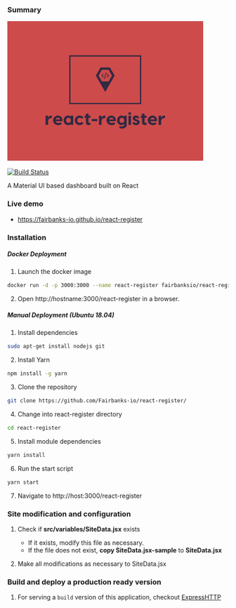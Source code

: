 
### Summary
![react-register](https://raw.githubusercontent.com/Fairbanks-io/react-register/develop/imgs/react-register-sm.png)

[![Build Status](https://travis-ci.org/Fairbanks-io/react-register.svg?branch=develop)](https://travis-ci.org/Fairbanks-io/react-register)

A Material UI based dashboard built on React


### Live demo
- https://fairbanks-io.github.io/react-register

### Installation

##### Docker Deployment
1. Launch the docker image
```bash
docker run -d -p 3000:3000 --name react-register fairbanksio/react-register
```
2. Open http://hostname:3000/react-register in a browser.

##### Manual Deployment (Ubuntu 18.04)
1. Install dependencies
```bash
sudo apt-get install nodejs git
```
2. Install Yarn
```bash
npm install -g yarn
```
3. Clone the repository
```bash
git clone https://github.com/Fairbanks-io/react-register/
```
4. Change into react-register directory
```bash
cd react-register
```
5. Install module dependencies
```bash
yarn install
```
6. Run the start script
```bash
yarn start
```
7. Navigate to http://host:3000/react-register

### Site modification and configuration
1. Check if **src/variables/SiteData.jsx** exists
	- If it exists, modify this file as necessary.
	- If the file does not exist, **copy SiteData.jsx-sample** to **SiteData.jsx**

2. Make all modifications as necessary to SiteData.jsx


### Build and deploy a production ready version
1. For serving a `build` version of this application, checkout [ExpressHTTP](https://github.com/jonfairbanks/ExpressHTTP)
